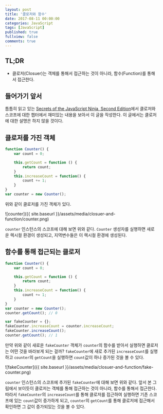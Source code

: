 ```yaml
---
layout: post
title: '클로저와 함수'
date: 2017-08-11 00:00:00
categories: JavaScript
tags: [JavaScript]
published: true
fullview: false
comments: true
---
```


## TL;DR

* 클로저(Closuer)는 객체를 통해서 접근하는 것이 아니라, 함수(Function)를 통해서 접근한다.

## 들어가기 앞서

틈틈히 읽고 있는 [Secrets of the JavaScript Ninja, Second Edition](https://www.manning.com/books/secrets-of-the-javascript-ninja-second-edition)에서 클로저와 스코프에 대한 챕터에서 재미있는 내용을 보아서 이 글을 작성한다. 이 글에서는 클로저에 대한 설명은 하지 않을 것이다.

## 클로저를 가진 객체

```javascript
function Counter() {
    var count = 0;

    this.getCount = function () {
        return count;
    }
    this.increaseCount = function() {
        count += 1;
    }
}
var counter = new Counter();
```

위와 같이 클로저를 가진 객체가 있다.

![counter]({{ site.baseurl }}/assets/media/closuer-and-function/counter.png)

`counter` 인스턴스의 스코프에 대해 보면 위와 같다. `Counter` 생성자를 실행하면 새로운 렉시컬 환경이 생성되고, 지역변수들은 이 렉시컬 환경에 생성된다.

## 함수를 통해 접근되는 클로저

```javascript
function Counter() {
    var count = 0;

    this.getCount = function () {
        return count;
    }
    this.increaseCount = function() {
        count += 1;
    }
}
var counter = new Counter();
counter.getCount(); // 0

var fakeCounter = {};
fakeCounter.increaseCount = counter.increaseCount;
fakeCounter.increaseCount();
counter.getCount(); // 1
```

만약 위와 같이 새로운 `fakeCounter` 객체가 `counter`의 함수를 받아서 실행하면 클로저는 어떤 것을 바라보게 되는 걸까? `fakeCounter`에 새로 추가된 `increaseCount`를 실행하고 `counter`의 `getCount`을 실행하면 `count`값이 하나 증가된 것을 볼 수 있다.

 ![fakeCounter]({{ site.baseurl }}/assets/media/closuer-and-function/fake-counter.png)

 `counter` 인스턴스의 스코프에 추가된 `fakeCounter`에 대해 보면 위와 같다. 앞서 본 그림에서 보이듯이 클로저는 객체를 통해 접근하는 것이 아니라, 함수를 통해서 접근한다. 따라서 `fakeCounter`의 `increaseCount`를 통해 클로저를 접근하여 실행하면 기존 스코프에 있는 `count`값이 증가하게 되고, `counter`의 `getCount`를 통해 클로저에 접근해서 확인하면 그 값이 증가되있는 것을 볼 수 있다.
